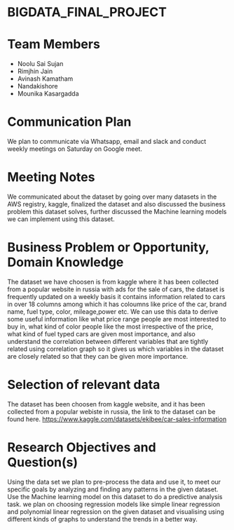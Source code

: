 # BIGDATA_FINAL_PROJECT
# Team Members
* Noolu Sai Sujan
* Rimjhin Jain
* Avinash Kamatham
* Nandakishore
* Mounika Kasargadda

# Communication Plan
We plan to communicate via Whatsapp, email and slack and conduct weekly meetings on Saturday on Google meet.

# Meeting Notes

We communicated about the dataset by going over many datasets in the AWS registry, kaggle, finalized the dataset and also discussed the business problem this dataset solves, further discussed the Machine learning models we can implement using this dataset.


# Business Problem or Opportunity, Domain Knowledge

The dataset we have choosen is from kaggle where it has been collected from a popular website in russia with ads for the sale of cars, the dataset is frequently updated on a weekly basis it contains information related to cars in over 18 columns among which it has coloumns like price of the car, brand name, fuel type, color, mileage,power etc. We can use this data to derive some useful information like what price range people are most interested to buy in, what kind of color people like the most irrespective of the price, what kind of fuel typed cars are given most importance, and also understand the correlation between different variables that are tightly related using correlation graph so it gives us which variables in the dataset are closely related so that they can be given more importance.


#  Selection of relevant data

The dataset has been choosen from kaggle website, and it has been collected from a popular webiste in russia, the link to the dataset can be found here.
https://www.kaggle.com/datasets/ekibee/car-sales-information

# Research Objectives and Question(s)

Using the data set we plan to pre-process the data and use it, to meet our specific goals by analyzing and finding any patterns in the given dataset.
Use the Machine learning model on this dataset to do a predictive analysis task. we plan on choosing regression models like simple linear regression and polynomial linear regression on the given dataset and visualising using different kinds of graphs to understand the trends in a better way.


